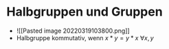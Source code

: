 # Halbgruppen und Gruppen
+ ![[Pasted image 20220319103800.png]]
+ Halbgruppe kommutativ, wenn $x*y=y*x$ $∀x,y$